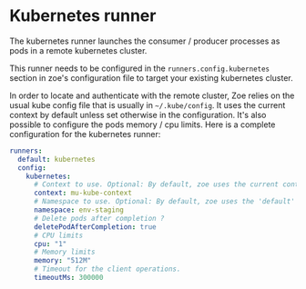 # Kubernetes runner

The kubernetes runner launches the consumer / producer processes as pods in a remote kubernetes cluster.

This runner needs to be configured in the `runners.config.kubernetes` section in zoe's configuration file to target your existing kubernetes cluster.

In order to locate and authenticate with the remote cluster, Zoe relies on the usual kube config file that is usually in `~/.kube/config`. It uses the current context by default unless set otherwise in the configuration. It's also possible to configure the pods memory / cpu limits. Here is a complete configuration for the kubernetes runner:

```yaml
runners:
  default: kubernetes
  config:
    kubernetes:
      # Context to use. Optional: By default, zoe uses the current context set in the kube config file.    
      context: mu-kube-context
      # Namespace to use. Optional: By default, zoe uses the 'default' namespace.
      namespace: env-staging
      # Delete pods after completion ?
      deletePodAfterCompletion: true
      # CPU limits
      cpu: "1"
      # Memory limits
      memory: "512M"
      # Timeout for the client operations.
      timeoutMs: 300000
```
